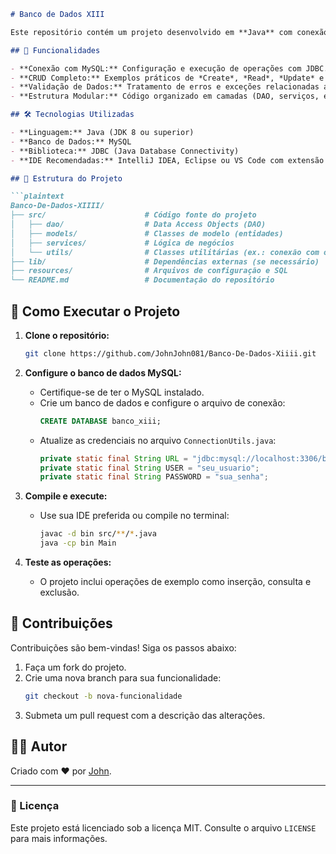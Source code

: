 
```markdown
# Banco de Dados XIII

Este repositório contém um projeto desenvolvido em **Java** com conexão ao banco de dados **MySQL** utilizando o **JDBC**. O objetivo é demonstrar como criar, manipular e gerenciar dados em um banco de dados relacional diretamente via código Java.

## 🚀 Funcionalidades

- **Conexão com MySQL:** Configuração e execução de operações com JDBC.
- **CRUD Completo:** Exemplos práticos de *Create*, *Read*, *Update* e *Delete*.
- **Validação de Dados:** Tratamento de erros e exceções relacionadas ao banco de dados.
- **Estrutura Modular:** Código organizado em camadas (DAO, serviços, etc.).

## 🛠️ Tecnologias Utilizadas

- **Linguagem:** Java (JDK 8 ou superior)
- **Banco de Dados:** MySQL
- **Biblioteca:** JDBC (Java Database Connectivity)
- **IDE Recomendadas:** IntelliJ IDEA, Eclipse ou VS Code com extensão para Java

## 📂 Estrutura do Projeto

```plaintext
Banco-De-Dados-XIIII/
├── src/                      # Código fonte do projeto
│   ├── dao/                  # Data Access Objects (DAO)
│   ├── models/               # Classes de modelo (entidades)
│   ├── services/             # Lógica de negócios
│   └── utils/                # Classes utilitárias (ex.: conexão com o banco)
├── lib/                      # Dependências externas (se necessário)
├── resources/                # Arquivos de configuração e SQL
└── README.md                 # Documentação do repositório
```

## 📝 Como Executar o Projeto

1. **Clone o repositório:**
   ```bash
   git clone https://github.com/JohnJohn081/Banco-De-Dados-Xiiii.git
   ```

2. **Configure o banco de dados MySQL:**
   - Certifique-se de ter o MySQL instalado.
   - Crie um banco de dados e configure o arquivo de conexão:
     ```sql
     CREATE DATABASE banco_xiii;
     ```
   - Atualize as credenciais no arquivo `ConnectionUtils.java`:
     ```java
     private static final String URL = "jdbc:mysql://localhost:3306/banco_xiii";
     private static final String USER = "seu_usuario";
     private static final String PASSWORD = "sua_senha";
     ```

3. **Compile e execute:**
   - Use sua IDE preferida ou compile no terminal:
     ```bash
     javac -d bin src/**/*.java
     java -cp bin Main
     ```

4. **Teste as operações:**
   - O projeto inclui operações de exemplo como inserção, consulta e exclusão.

## 📌 Contribuições

Contribuições são bem-vindas! Siga os passos abaixo:

1. Faça um fork do projeto.
2. Crie uma nova branch para sua funcionalidade:
   ```bash
   git checkout -b nova-funcionalidade
   ```
3. Submeta um pull request com a descrição das alterações.

## 🧑‍💻 Autor

Criado com ❤️ por [John](https://github.com/JohnJohn081).

---

### 📜 Licença

Este projeto está licenciado sob a licença MIT. Consulte o arquivo `LICENSE` para mais informações.
```

